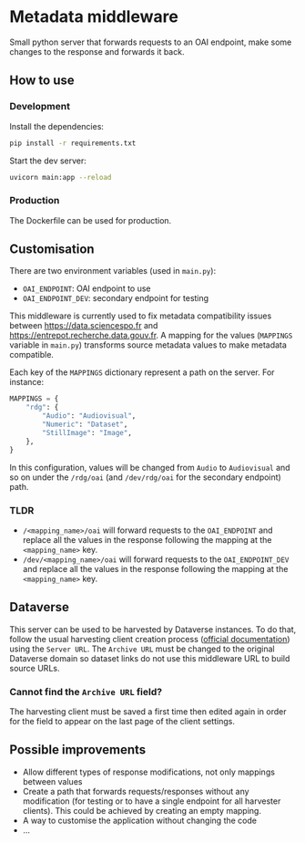 # Metadata middleware

Small python server that forwards requests to an OAI endpoint, make some changes to the response and forwards it back.

## How to use

### Development

Install the dependencies:

```sh
pip install -r requirements.txt
```

Start the dev server:

```sh
uvicorn main:app --reload
```

### Production

The Dockerfile can be used for production.

## Customisation

There are two environment variables (used in `main.py`):

- `OAI_ENDPOINT`: OAI endpoint to use
- `OAI_ENDPOINT_DEV`: secondary endpoint for testing

This middleware is currently used to fix metadata compatibility issues between <https://data.sciencespo.fr> and <https://entrepot.recherche.data.gouv.fr>. A mapping for the values (`MAPPINGS` variable in `main.py`) transforms source metadata values to make metadata compatible.

Each key of the `MAPPINGS` dictionary represent a path on the server. For instance:

```python
MAPPINGS = {
    "rdg": {
        "Audio": "Audiovisual",
        "Numeric": "Dataset",
        "StillImage": "Image",
    },
}
```

In this configuration, values will be changed from `Audio` to `Audiovisual` and so on under the `/rdg/oai` (and `/dev/rdg/oai` for the secondary endpoint) path.

### TLDR

- `/<mapping_name>/oai` will forward requests to the `OAI_ENDPOINT` and replace all the values in the response following the mapping at the `<mapping_name>` key.
- `/dev/<mapping_name>/oai` will forward requests to the `OAI_ENDPOINT_DEV` and replace all the values in the response following the mapping at the `<mapping_name>` key.

## Dataverse

This server can be used to be harvested by Dataverse instances. To do that, follow the usual harvesting client creation process ([official documentation](https://guides.dataverse.org/en/latest/admin/harvestclients.html)) using the `Server URL`. The `Archive URL` must be changed to the original Dataverse domain so dataset links do not use this middleware URL to build source URLs.

### Cannot find the `Archive URL` field?

The harvesting client must be saved a first time then edited again in order for the field to appear on the last page of the client settings.

## Possible improvements

- Allow different types of response modifications, not only mappings between values
- Create a path that forwards requests/responses without any modification (for testing or to have a single endpoint for all harvester clients). This could be achieved by creating an empty mapping.
- A way to customise the application without changing the code
- ...
